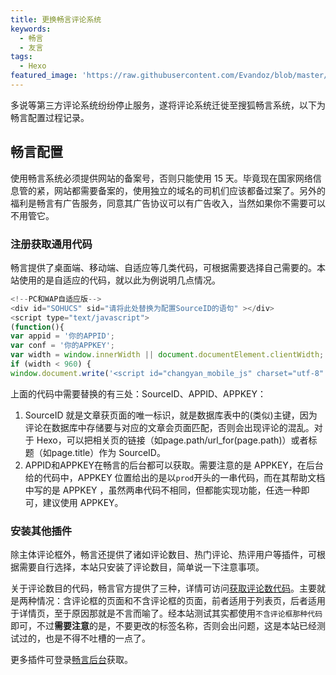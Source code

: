 ```yaml
---
title: 更换畅言评论系统
keywords:
  - 畅言
  - 友言
tags:
  - Hexo
featured_image: 'https://raw.githubusercontent.com/Evandoz/blob/master/cyan/cyan.png'
---
```


多说等第三方评论系统纷纷停止服务，遂将评论系统迁徙至搜狐畅言系统，以下为畅言配置过程记录。

<!--more-->

## 畅言配置

使用畅言系统必须提供网站的备案号，否则只能使用 15 天。毕竟现在国家网络信息管的紧，网站都需要备案的，使用独立的域名的司机们应该都备过案了。另外的福利是畅言有广告服务，同意其广告协议可以有广告收入，当然如果你不需要可以不用管它。

### 注册获取通用代码

畅言提供了桌面端、移动端、自适应等几类代码，可根据需要选择自己需要的。本站使用的是自适应的代码，就以此为例说明几点情况。

```javascript
<!--PC和WAP自适应版-->
<div id="SOHUCS" sid="请将此处替换为配置SourceID的语句" ></div>
<script type="text/javascript">
(function(){
var appid = '你的APPID';
var conf = '你的APPKEY';
var width = window.innerWidth || document.documentElement.clientWidth;
if (width < 960) {
window.document.write('<script id="changyan_mobile_js" charset="utf-8" type="text/javascript" src="https://changyan.sohu.com/upload/mobile/wap-js/changyan_mobile.js?client_id=' + appid + '&conf=' + conf + '"><\/script>'); } else { var loadJs=function(d,a){var c=document.getElementsByTagName("head")[0]||document.head||document.documentElement;var b=document.createElement("script");b.setAttribute("type","text/javascript");b.setAttribute("charset","UTF-8");b.setAttribute("src",d);if(typeof a==="function"){if(window.attachEvent){b.onreadystatechange=function(){var e=b.readyState;if(e==="loaded"||e==="complete"){b.onreadystatechange=null;a()}}}else{b.onload=a}}c.appendChild(b)};loadJs("https://changyan.sohu.com/upload/changyan.js",function(){window.changyan.api.config({appid:appid,conf:conf})}); } })(); </script>
```

上面的代码中需要替换的有三处：SourceID、APPID、APPKEY：
1. SourceID 就是文章获页面的唯一标识，就是数据库表中的(类似)主键，因为评论在数据库中存储要与对应的文章会页面匹配，否则会出现评论的混乱。对于 Hexo，可以把相关页的链接（如page.path/url_for(page.path)）或者标题（如page.title）作为 SourceID。
2. APPID和APPKEY在畅言的后台都可以获取。需要注意的是 APPKEY，在后台给的代码中，APPKEY 位置给出的是以``prod``开头的一串代码，而在其帮助文档中写的是 APPKEY ，虽然两串代码不相同，但都能实现功能，任选一种即可，建议使用 APPKEY。

### 安装其他插件

除主体评论框外，畅言还提供了诸如评论数目、热门评论、热评用户等插件，可根据需要自行选择，本站只安装了评论数目，简单说一下注意事项。

关于评论数目的代码，畅言官方提供了三种，详情可访问[获取评论数代码](http://changyan.kuaizhan.com/install/code/comment-count-code)。主要就是两种情况：含评论框的页面和不含评论框的页面，前者适用于列表页，后者适用于详情页，至于原因那就是不言而喻了。经本站测试其实都使用``不含评论框那种代码``即可，不过**需要注意**的是，不要更改的标签名称，否则会出问题，这是本站已经测试过的，也是不得不吐槽的一点了。

更多插件可登录[畅言后台](http://changyan.kuaizhan.com/labs/list)获取。
